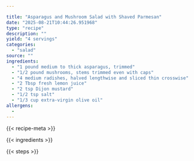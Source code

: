 ```yaml
---

title: "Asparagus and Mushroom Salad with Shaved Parmesan"
date: "2025-08-21T10:44:26.951968"
type: "recipe"
description: ""
yield: "4 servings"
categories:
  - "salad"
source: ""
ingredients:
  - "1 pound medium to thick asparagus, trimmed"
  - "1/2 pound mushrooms, stems trimmed even with caps"
  - "4 medium radishes, halved lengthwise and sliced thin crosswise"
  - "2 Tbsp fresh lemon juice"
  - "2 tsp Dijon mustard"
  - "1/2 tsp salt"
  - "1/3 cup extra-virgin olive oil"
allergens:
  - 
---
```


{{< recipe-meta >}}

{{< ingredients >}}

{{< steps >}}

